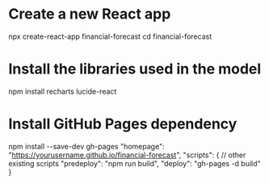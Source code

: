 # Create a new React app
npx create-react-app financial-forecast
cd financial-forecast
# Install the libraries used in the model
npm install recharts lucide-react
# Install GitHub Pages dependency
npm install --save-dev gh-pages
"homepage": "https://yourusername.github.io/financial-forecast",
"scripts": {
  // other existing scripts
  "predeploy": "npm run build",
  "deploy": "gh-pages -d build"
}
